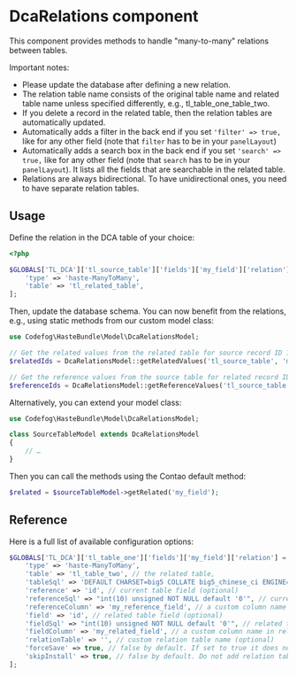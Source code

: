 # DcaRelations component

This component provides methods to handle "many-to-many" relations between tables.

Important notes:

- Please update the database after defining a new relation.
- The relation table name consists of the original table name and related table name unless specified differently, e.g., tl_table_one_table_two.
- If you delete a record in the related table, then the relation tables are automatically updated.
- Automatically adds a filter in the back end if you set `'filter' => true,` like for any other field (note that `filter` has to be in your `panelLayout`)
- Automatically adds a search box in the back end if you set `'search' => true,` like for any other field  (note that `search` has to be in your `panelLayout`). It lists all the fields that are searchable in the related table.
- Relations are always bidirectional. To have unidirectional ones, you need to have separate relation tables.


## Usage

Define the relation in the DCA table of your choice:

```php
<?php

$GLOBALS['TL_DCA']['tl_source_table']['fields']['my_field']['relation'] = [
    'type' => 'haste-ManyToMany', 
    'table' => 'tl_related_table',
];
```

Then, update the database schema. You can now benefit from the relations, e.g., using static methods from our custom model class:

```php
use Codefog\HasteBundle\Model\DcaRelationsModel;

// Get the related values from the related table for source record ID 123
$relatedIds = DcaRelationsModel::getRelatedValues('tl_source_table', 'my_field', 123);

// Get the reference values from the source table for related record IDs 1, 2, 3
$referenceIds = DcaRelationsModel::getReferenceValues('tl_source_table', 'my_field', [1, 2, 3]);
```

Alternatively, you can extend your model class:

```php
use Codefog\HasteBundle\Model\DcaRelationsModel;

class SourceTableModel extends DcaRelationsModel
{
    // …
}
```

Then you can call the methods using the Contao default method:

```php
$related = $sourceTableModel->getRelated('my_field');
```


## Reference

Here is a full list of available configuration options:

```php
$GLOBALS['TL_DCA']['tl_table_one']['fields']['my_field']['relation'] = [
    'type' => 'haste-ManyToMany',
    'table' => 'tl_table_two', // the related table,
    'tableSql' => 'DEFAULT CHARSET=big5 COLLATE big5_chinese_ci ENGINE=MyISAM', // related table options (optional)
    'reference' => 'id', // current table field (optional)
    'referenceSql' => "int(10) unsigned NOT NULL default '0'", // current table field sql definition (optional)
    'referenceColumn' => 'my_reference_field', // a custom column name in relation table (optional)
    'field' => 'id', // related table field (optional)
    'fieldSql' => "int(10) unsigned NOT NULL default '0'", // related table field sql definition (optional)
    'fieldColumn' => 'my_related_field', // a custom column name in relation table (optional)
    'relationTable' => '', // custom relation table name (optional)
    'forceSave' => true, // false by default. If set to true it does not only store the values in the relation tables but also the "my_relation" field
    'skipInstall' => true, // false by default. Do not add relation table. Useful if you use Doctrine relations on the same tables.
];
```
